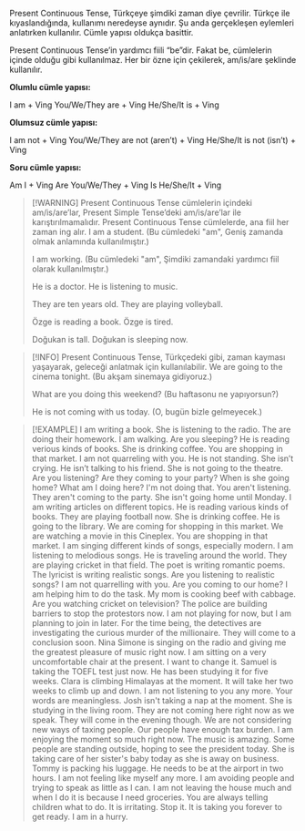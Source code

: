 Present Continuous Tense, Türkçeye şimdiki zaman diye çevrilir. Türkçe ile kıyaslandığında, kullanımı neredeyse aynıdır. Şu anda gerçekleşen eylemleri anlatırken kullanılır. Cümle yapısı oldukça basittir.

Present Continuous Tense’in yardımcı fiili “be”dir. Fakat be, cümlelerin içinde olduğu gibi kullanılmaz. Her bir özne için çekilerek, am/is/are şeklinde kullanılır.

**Olumlu cümle yapısı:**

I am + Ving
You/We/They are + Ving
He/She/It is + Ving

**Olumsuz cümle yapısı:**

I am not + Ving
You/We/They are not (aren’t) + Ving
He/She/It is not (isn’t) + Ving

**Soru cümle yapısı:**

Am I + Ving
Are You/We/They + Ving
Is He/She/It + Ving

> [!WARNING] Present Continuous Tense cümlelerin içindeki am/is/are’lar, Present Simple Tense’deki am/is/are’lar ile karıştırılmamalıdır. Present Continuous Tense cümlelerde, ana fiil her zaman ing alır.
> I am a student. 
> (Bu cümledeki "am", Geniş zamanda olmak anlamında kullanılmıştır.)
> 
> I am working. 
> (Bu cümledeki "am", Şimdiki zamandaki yardımcı fiil olarak kullanılmıştır.)
> 
> He is a doctor. 
> He is listening to music.
> 
> They are ten years old.
> They are playing volleyball. 
> 
> Özge is reading a book.
> Özge is tired.
> 
> Doğukan is tall.
> Doğukan is sleeping now. 

> [!INFO] Present Continuous Tense, Türkçedeki gibi, zaman kayması yaşayarak, geleceği anlatmak için kullanılabilir.
> We are going to the cinema tonight.
> (Bu akşam sinemaya gidiyoruz.)
> 
> What are you doing this weekend? 
> (Bu haftasonu ne yapıyorsun?)
> 
> He is not coming with us today. 
> (O, bugün bizle gelmeyecek.)

> [!EXAMPLE] 
> I am writing a book.
> She is listening to the radio.
> The are doing their homework.
> I am walking.
> Are you sleeping?
> He is reading verious kinds of books.
> She is drinking coffee.
> You are shopping in that market.
> I am not quarreling with you.
> He is not standing.
> She isn’t crying.
> He isn’t talking to his friend.
> She is not going to the theatre.
> Are you listening?
> Are they coming to your party?
> When is she going home?
> What am I doing here?
> I'm not doing that.
> You aren't listening.
> They aren't coming to the party.
> She isn't going home until Monday.
> I am writing articles on different topics.
> He is reading various kinds of books.
> They are playing football now.
> She is drinking coffee.
> He is going to the library.
> We are coming for shopping in this market.
> We are watching a movie in this Cineplex.
> You are shopping in that market.
> I am singing different kinds of songs, especially modern.
> I am listening to melodious songs.
> He is traveling around the world.
> They are playing cricket in that field.
> The poet is writing romantic poems.
> The lyricist is writing realistic songs.
> Are you listening to realistic songs?
> I am not quarrelling with you.
> Are you coming to our home?
> I am helping him to do the task.
> My mom is cooking beef with cabbage.
> Are you watching cricket on television?
> The police are building barriers to stop the protestors now.
> I am not playing for now, but I am planning to join in later.
> For the time being, the detectives are investigating the curious murder of the millionaire. They will come to a conclusion soon.
> Nina Simone is singing on the radio and giving me the greatest pleasure of music right now. 
> I am sitting on a very uncomfortable chair at the present. I want to change it.
> Samuel is taking the TOEFL test just now. He has been studying it for five weeks.
> Clara is climbing Himalayas at the moment. It will take her two weeks to climb up and down.
> I am not listening to you any more. Your words are meaningless.
> Josh isn't taking a nap at the moment. She is studying in the living room.
> They are not coming here right now as we speak. They will come in the evening though.
> We are not considering new ways of taxing people. Our people have enough tax burden.
> I am enjoying the moment so much right now. The music is amazing.
> Some people are standing outside, hoping to see the president today.
> She is taking care of her sister's baby today as she is away on business.
> Tommy is packing his luggage. He needs to be at the airport in two hours.
> I am not feeling like myself any more.
> I am avoiding people and trying to speak as little as I can.
> I am not leaving the house much and when I do it is because I need groceries.
> You are always telling children what to do. It is irritating. Stop it.
> It is taking you forever to get ready. I am in a hurry.
